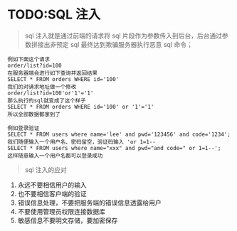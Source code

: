# TODO:SQL 注入

> sql 注入就是通过前端的请求将 sql 片段作为参数传入到后台，后台通过参数拼接出非预定 sql
> 最终达到欺骗服务器执行恶意 sql 命令；

    例如下面这个请求
    order/list?id=100
    在服务器端会进行如下查询并返回结果
    SELECT * FROM orders WHERE id='100'
    我们的对请求地址做一个修改
    order/list?id=100'or'1'='1'
    那么执行的sql就变成了这个样子
    SELECT * FROM orders WHERE id='100' or '1'='1'
    所以全部数据都拿到了

    例如登录验证
    SELECT * FROM users where name='lee' and pwd='123456' and code='1234';
    我们随便输入一个用户名、密码留空，验证码输入 'or 1=1--
    SELECT * FROM users where name="xxx" and pwd="and code=" or 1=1--';
    这样随意输入一个用户名都可以登录成功

> sql 注入的应对

1. 永远不要相信用户的输入
2. 也不要相信客户端的验证
3. 错误信息处理，不要把服务端的错误信息透露给用户
4. 不要使用管理员权限连接数据库
5. 敏感信息不要明文存储，要加密保存
